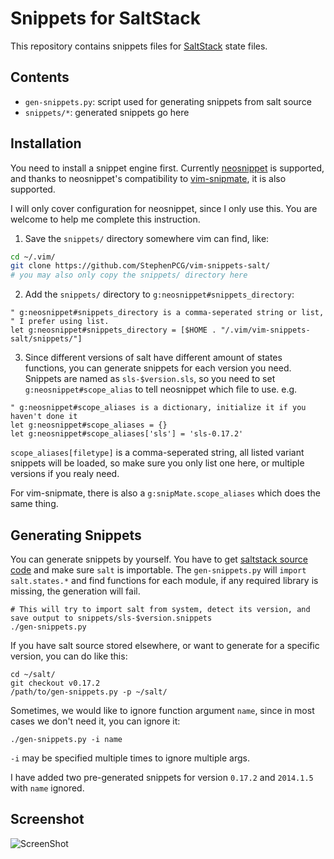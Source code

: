 Snippets for SaltStack
========================================

This repository contains snippets files for [SaltStack](http://www.saltstack.com/) state files.

Contents
---------

- `gen-snippets.py`: script used for generating snippets from salt source
- `snippets/*`: generated snippets go here

Installation
--------------

You need to install a snippet engine first. Currently [neosnippet](https://github.com/Shougo/neosnippet.vim)
is supported, and thanks to neosnippet's compatibility to [vim-snipmate](https://github.com/garbas/vim-snipmate),
it is also supported.

I will only cover configuration for neosnippet, since I only use this.
You are welcome to help me complete this instruction.

1. Save the ``snippets/`` directory somewhere vim can find, like:

```sh
cd ~/.vim/
git clone https://github.com/StephenPCG/vim-snippets-salt/
# you may also only copy the snippets/ directory here
```

2. Add the ``snippets/`` directory to ``g:neosnippet#snippets_directory``:

```vim
" g:neosnippet#snippets_directory is a comma-seperated string or list,
" I prefer using list.
let g:neosnippet#snippets_directory = [$HOME . "/.vim/vim-snippets-salt/snippets/"]
```

3. Since different versions of salt have different amount of states functions,
you can generate snippets for each version you need. Snippets are named as
``sls-$version.sls``, so you need to set ``g:neosnippet#scope_alias`` to tell
neosnippet which file to use. e.g.

```vim
" g:neosnippet#scope_aliases is a dictionary, initialize it if you haven't done it
let g:neosnippet#scope_aliases = {}
let g:neosnippet#scope_aliases['sls'] = 'sls-0.17.2'
```

``scope_aliases[filetype]`` is a comma-seperated string, all listed variant
snippets will be loaded, so make sure you only list one here, or multiple versions
if you realy need.

For vim-snipmate, there is also a ``g:snipMate.scope_aliases`` which does the same thing.

Generating Snippets
----------------------

You can generate snippets by yourself. You have to get [saltstack source code](https://github.com/saltstack/salt.git)
and make sure ``salt`` is importable. The ``gen-snippets.py`` will ``import salt.states.*``
and find functions for each module, if any required library is missing, the generation will fail.

```
# This will try to import salt from system, detect its version, and save output to snippets/sls-$version.snippets
./gen-snippets.py
```
If you have salt source stored elsewhere, or want to generate for a specific version, you can do like this:

```
cd ~/salt/
git checkout v0.17.2
/path/to/gen-snippets.py -p ~/salt/
```
Sometimes, we would like to ignore function argument ``name``, since in most cases we don't need it,
you can ignore it:

```
./gen-snippets.py -i name
```

``-i`` may be specified multiple times to ignore multiple args.

I have added two pre-generated snippets for version ``0.17.2`` and ``2014.1.5`` with ``name`` ignored.

Screenshot
--------------

![ScreenShot](https://onebitbug.me/images/uploads/vim-snippets-salt.gif)
